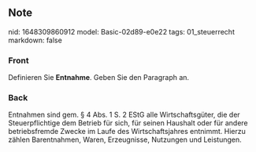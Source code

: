 ## Note
nid: 1648309860912
model: Basic-02d89-e0e22
tags: 01_steuerrecht
markdown: false

### Front
Definieren Sie <b>Entnahme</b>. Geben Sie den Paragraph an.

### Back
Entnahmen sind gem. § 4 Abs. 1 S. 2 EStG alle Wirtschaftsgüter, die der Steuerpflichtige dem Betrieb für sich, für seinen Haushalt oder für andere betriebsfremde Zwecke im Laufe des Wirtschaftsjahres entnimmt. Hierzu zählen Barentnahmen, Waren, Erzeugnisse, Nutzungen und Leistungen.
